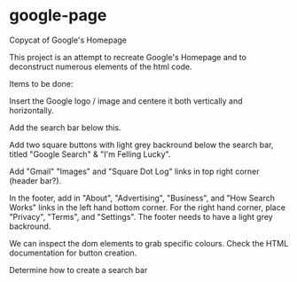 # google-page
Copycat of Google's Homepage 

This project is an attempt to recreate Google's Homepage and to deconstruct numerous elements of the html code.

Items to be done:

Insert the Google logo / image and centere it both vertically and horizontally. 

Add the search bar below this.

Add two square buttons with light grey backround below the search bar, titled "Google Search" & "I'm Felling Lucky".

Add "Gmail" "Images" and "Square Dot Log" links in top right corner (header bar?).

In the footer, add in "About", "Advertising", "Business", and "How Search Works" links in the left hand bottom corner. For the right hand corner, place "Privacy", "Terms", and "Settings". The footer needs to have a light grey backround.

We can inspect the dom elements to grab specific colours. Check the HTML documentation for button creation. 

Determine how to create a search bar

